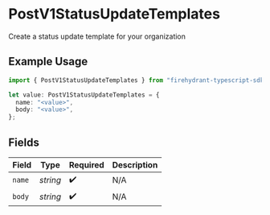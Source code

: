 # PostV1StatusUpdateTemplates

Create a status update template for your organization

## Example Usage

```typescript
import { PostV1StatusUpdateTemplates } from "firehydrant-typescript-sdk/models/components";

let value: PostV1StatusUpdateTemplates = {
  name: "<value>",
  body: "<value>",
};
```

## Fields

| Field              | Type               | Required           | Description        |
| ------------------ | ------------------ | ------------------ | ------------------ |
| `name`             | *string*           | :heavy_check_mark: | N/A                |
| `body`             | *string*           | :heavy_check_mark: | N/A                |